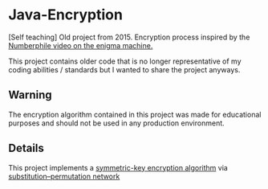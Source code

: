 # Java-Encryption
[Self teaching] Old project from 2015. Encryption process inspired by the [Numberphile video on the enigma machine.](https://www.youtube.com/watch?v=G2_Q9FoD-oQ)

This project contains older code that is no longer representative of my coding abilities / standards but I wanted to share the project anyways.

## Warning

The encryption algorithm contained in this project was made for educational purposes and should not be used in any production environment.


## Details

This project implements a [symmetric-key encryption algorithm](https://en.wikipedia.org/wiki/Symmetric-key_algorithm) via [substitution–permutation network](https://en.wikipedia.org/wiki/Substitution%E2%80%93permutation_network)
